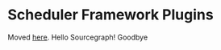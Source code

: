 # Scheduler Framework Plugins

Moved [here](https://github.com/kubernetes/community/blob/master/contributors/devel/sig-scheduling/scheduler_framework_plugins.md).
Hello Sourcegraph!
Goodbye

